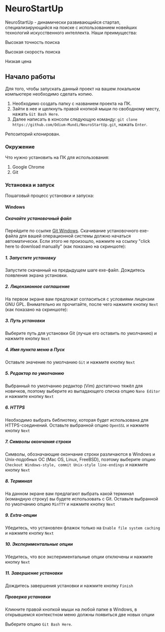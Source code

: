 # NeuroStartUp
NeuroStartUp - динамически развивающийся стартап, специализирующийся на поиске с использованием новейших технологий искусственного интеллекта. Наши преимущества:

Высокая точность поиска

Высокая скорость поиска

Низкая цена

## Начало работы
Для того, чтобы запускать данный проект на вашем локальном компьютере необходимо сделать копию.
1. Необходимо создать папку с названием проекта на ПК.
2. Зайти в нее и щелкнуть правой кнопкой мыши по свободному месту, нажать `Git Bash Here`. 
3. Далее написать в консоли следующую команду: `git clone https://github.com/Odium-Mundi/NeuroStartUp.git`, нажать `Enter`. 

Репозиторий клонирован. 

### Окружение

Что нужно установить на ПК для использования: 
1. Google Chrome
2. Git

### Установка и запуск

Пошаговый процесс установки и запуска: 
#### Windows

##### Скачайте установочный файл

Перейдите по ссылке [Git Windows](https://git-scm.com/download/win). Скачивание установочного exe-файла для вашей операционной системы должно начаться автоматически. Если этого не произошло, нажмите на ссылку "click here to download manually" (как показано на скриншоте):

##### 1. Запустите установку
Запустите скачанный на предыдущем шаге exe-файл. Дождитесь появления экрана установки. 

##### 2. Лицензионное соглашение
На первом экране вам предложат согласиться с условиями лицензии GNU GPL. Внимательно их прочитайте, после чего нажмите кнопку `Next` (как показано на скриншоте):

##### 3. Путь установки
Выберите путь для установки Git (лучше его оставить по умолчанию) и нажмите кнопку `Next`

##### 4. Имя пункта меню в Пуск
Оставьте значение по умолчанию `Git` и нажмите кнопку `Next`

##### 5. Редактор по умолчанию
Выбранный по умолчанию редактор (Vim) достаточно тяжёл для новичков, поэтому выберите из выпадающего списка опцию `Nano Editor` и нажмите кнопку `Next` 


##### 6. HTTPS
Необходимо выбрать библиотеку, которая будет использована для HTTPS-соединений. Оставьте выбранной опцию `OpenSSL` и нажмите кнопку `Next` 

##### 7. Символы окончания строки
Символы, обозначающие окончание строки различаются в Windows и Unix-подобных ОС (Mac OS, Linux, FreeBSD), поэтому выберите опцию `Checkout Windows-style, commit Unix-style line-endings` и нажмите кнопку `Next`

##### 8. Терминал
На данном экране вам предлагают выбрать какой терминал (командную строку) вы будете использовать с Git. Оставьте выбранной по умолчанию опцию `MinTTY` и нажмите кнопку `Next`

##### 9. Extra-опции
Убедитесь, что установлен флажок только на `Enable file system caching` и нажмите кнопку `Next`

##### 10. Экспериментальные опции
Убедитесь, что все экспериментальные опции отключены и нажмите кнопку `Next`

##### 11. Завершение установки
Дождитесь завершения установки и нажмите кнопку `Finish` 

##### Проверка установки
Кликните правой кнопкой мыши на любой папке в Windows, в открывшемся контекстном меню должны появиться две новых опции

Выберите опцию `Git Bash Here`.





